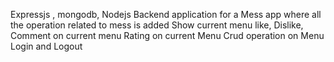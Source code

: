 Expressjs , mongodb, Nodejs
Backend application for a Mess app where all the operation related to mess is added
Show current menu
like, Dislike, Comment on current menu
Rating on current Menu
Crud operation on Menu
Login and Logout
